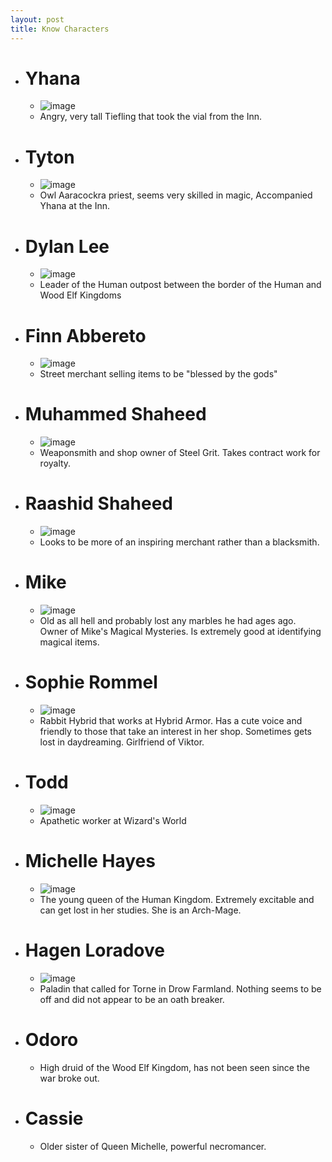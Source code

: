 ```yaml
---
layout: post
title: Know Characters
---
```

- # Yhana
    - ![image](/public/images/Characters/yhana.png)
    - Angry, very tall Tiefling that took the vial from the Inn.
- # Tyton
    - ![image](/public/images/Characters/tyton.png)
    - Owl Aaracockra priest, seems very skilled in magic, Accompanied Yhana at the Inn.
- # Dylan Lee
    - ![image](/public/images/Characters/DylanLee.png)
    - Leader of the Human outpost between the border of the Human and Wood Elf Kingdoms
- # Finn Abbereto
    - ![image](/public/images/Characters/FinnAbbereto.png)
    - Street merchant selling items to be "blessed by the gods"
- # Muhammed Shaheed
    - ![image](/public/images/Characters/MuhammedShaheed.png)
    - Weaponsmith and shop owner of Steel Grit. Takes contract work for royalty.
- # Raashid Shaheed
    - ![image](/public/images/Characters/Raashid.png)
    - Looks to be more of an inspiring merchant rather than a blacksmith.
- # Mike
    - ![image](/public/images/Characters/mike.png)
    - Old as all hell and probably lost any marbles he had ages ago. Owner of Mike's Magical Mysteries. Is extremely good at identifying magical items.
- # Sophie Rommel
    - ![image](/public/images/Characters/SophieRommel.png)
    - Rabbit Hybrid that works at Hybrid Armor. Has a cute voice and friendly to those that take an interest in her shop. Sometimes gets lost in daydreaming. Girlfriend of Viktor.
- # Todd
    - ![image](/public/images/Characters/Todd.png)
    - Apathetic worker at Wizard's World
- # Michelle Hayes
    -  ![image](/public/images/Characters/MichelleHayes.png)
    - The young queen of the Human Kingdom. Extremely excitable and can get lost in her studies. She is an Arch-Mage.  
- # Hagen Loradove
    - ![image](/public/images/Characters/HagenLoradove.png)
    - Paladin that called for Torne in Drow Farmland. Nothing seems to be off and did not appear to be an oath breaker. 
- # Odoro
    - High druid of the Wood Elf Kingdom, has not been seen since the war broke out.
- # Cassie
    - Older sister of Queen Michelle, powerful necromancer.
